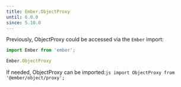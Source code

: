```yaml
---
title: Ember.ObjectProxy
until: 6.0.0
since: 5.10.0
---
```



Previously, ObjectProxy could be accessed via the `Ember` import:
```js
import Ember from 'ember';

Ember.ObjectProxy
```

 If needed, ObjectProxy can be imported:```js
import ObjectProxy from '@ember/object/proxy';```
